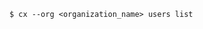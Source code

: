 <!-- usedin: [ _includes/_inlines/Toolbelt/common/users/users_usage-1-v1.md] -->

```
$ cx --org <organization_name> users list
```
